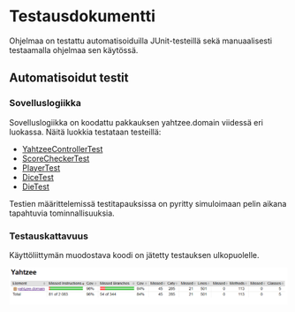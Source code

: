 # Testausdokumentti

Ohjelmaa on testattu automatisoiduilla JUnit-testeillä sekä manuaalisesti testaamalla ohjelmaa sen käytössä.

## Automatisoidut testit

### Sovelluslogiikka

Sovelluslogiikka on koodattu pakkauksen yahtzee.domain viidessä eri luokassa. Näitä luokkia testataan testeillä:

* [YahtzeeControllerTest](https://github.com/Hiisable/ot-harjoitustyo/blob/master/Yahtzee/src/test/java/yahtzee/domain/YahtzeeControllerTest.java)
* [ScoreCheckerTest](https://github.com/Hiisable/ot-harjoitustyo/blob/master/Yahtzee/src/test/java/yahtzee/domain/ScoreCheckerTest.java)
* [PlayerTest](https://github.com/Hiisable/ot-harjoitustyo/blob/master/Yahtzee/src/test/java/yahtzee/domain/PlayerTest.java)
* [DiceTest](https://github.com/Hiisable/ot-harjoitustyo/blob/master/Yahtzee/src/test/java/yahtzee/domain/DiceTest.java)
* [DieTest](https://github.com/Hiisable/ot-harjoitustyo/blob/master/Yahtzee/src/test/java/yahtzee/domain/DiceTest.java)

Testien määrittelemissä testitapauksissa on pyritty simuloimaan pelin aikana tapahtuvia tominnallisuuksia.

### Testauskattavuus

Käyttöliittymän muodostava koodi on jätetty testauksen ulkopuolelle.

<img src="https://github.com/Hiisable/ot-harjoitustyo/blob/master/dokumentointi/kuvat/Testikattavuus1.png">
